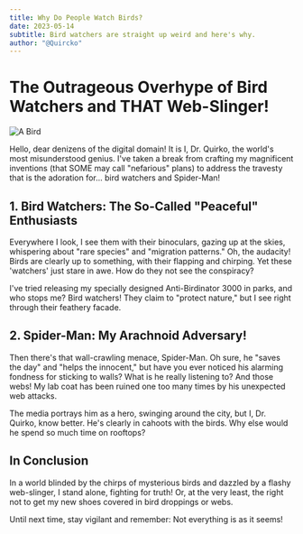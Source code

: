 ```yaml
---
title: Why Do People Watch Birds?
date: 2023-05-14
subtitle: Bird watchers are straight up weird and here's why.
author: "@Quircko"
---
```


# The Outrageous Overhype of Bird Watchers and THAT Web-Slinger!
![A Bird](images/bird.jpg)

Hello, dear denizens of the digital domain! It is I, Dr. Quirko, the world's most misunderstood genius. I've taken a break from crafting my magnificent inventions (that SOME may call "nefarious" plans) to address the travesty that is the adoration for... bird watchers and Spider-Man!

## **1. Bird Watchers: The So-Called "Peaceful" Enthusiasts**

Everywhere I look, I see them with their binoculars, gazing up at the skies, whispering about "rare species" and "migration patterns." Oh, the audacity! Birds are clearly up to something, with their flapping and chirping. Yet these 'watchers' just stare in awe. How do they not see the conspiracy?

I've tried releasing my specially designed Anti-Birdinator 3000 in parks, and who stops me? Bird watchers! They claim to "protect nature," but I see right through their feathery facade.

## **2. Spider-Man: My Arachnoid Adversary!**

Then there's that wall-crawling menace, Spider-Man. Oh sure, he "saves the day" and "helps the innocent," but have you ever noticed his alarming fondness for sticking to walls? What is he really listening to? And those webs! My lab coat has been ruined one too many times by his unexpected web attacks.

The media portrays him as a hero, swinging around the city, but I, Dr. Quirko, know better. He's clearly in cahoots with the birds. Why else would he spend so much time on rooftops?

## **In Conclusion**

In a world blinded by the chirps of mysterious birds and dazzled by a flashy web-slinger, I stand alone, fighting for truth! Or, at the very least, the right not to get my new shoes covered in bird droppings or webs.

Until next time, stay vigilant and remember: Not everything is as it seems!